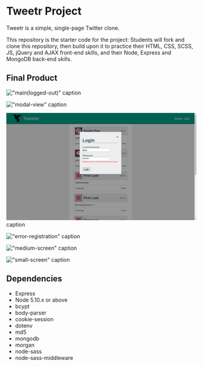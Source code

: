# Tweetr Project

Tweetr is a simple, single-page Twitter clone.

This repository is the starter code for the project: Students will fork and clone this repository, then build upon it to practice their HTML, CSS, SCSS, JS, jQuery and AJAX front-end skills, and their Node, Express and MongoDB back-end skills.

## Final Product
!["main(logged-out)"]()
caption

!["modal-view"]()
caption

!["error-login"](https://github.com/vivienfan/tweetr/blob/master/document/error-login.png?raw=true)
caption

!["error-registration"]()
caption

!["medium-screen"]()
caption

!["small-screen"]()
caption

## Dependencies

- Express
- Node 5.10.x or above
- bcypt
- body-parser
- cookie-session
- dotenv
- md5
- mongodb
- morgan
- node-sass
- node-sass-middleware
